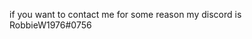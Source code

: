 if you want to contact me for some reason my discord is RobbieW1976#0756

<!---
robbieW2004/robbieW2004 is a ✨ special ✨ repository because its `README.md` (this file) appears on your GitHub profile.
You can click the Preview link to take a look at your changes.
--->
